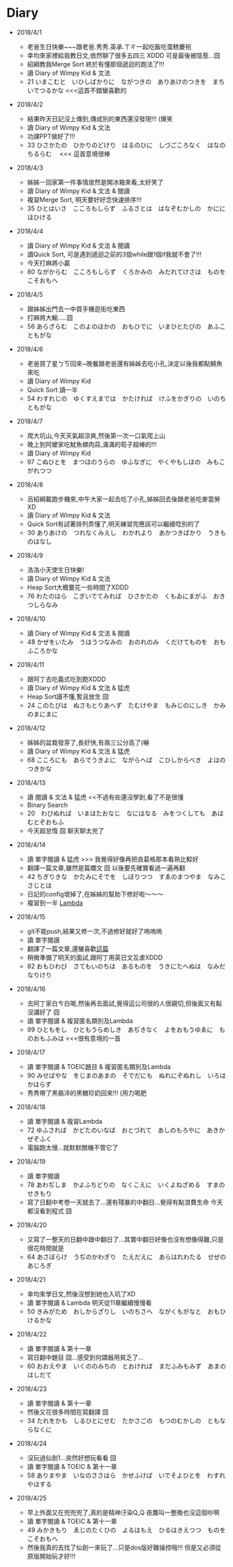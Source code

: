 # Diary

* 2018/4/1
  * 老爸生日快樂~~~跟老爸.秀秀.英承.ㄒㄔ一起吃飯吃蛋糕慶祝
  * 幸均來家裡給我教日文,依然聊了很多五四三 XDDD 可是最後被陰惹...囧
  * 紹綱教我Merge Sort 終於有懂那個遞迴的跑法了!!!
  * 讀 Diary of Wimpy Kid & 文法
  * 21 いまこむと　いひしばかりに　ながつきの　ありあけのつきを　まちいでつるかな   <<<這首不錯蠻喜歡的

* 2018/4/2
  * 結果昨天日記沒上傳到,傳成別的東西還沒發現!!! (爆笑
  * 讀 Diary of Wimpy Kid & 文法
  * 功課PPT做好了!!!
  * 33 ひさかたの　ひかりのどけり　はるのひに　しづごころなく　はなのちるらむ　 <<< 這首意境很棒

* 2018/4/3
  * 姊姊ㄧ回家第一件事情居然是開冰箱來看,太好笑了
  * 讀 Diary of Wimpy Kid & 文法 & 閱讀
  * 複習Merge Sort, 明天要好好念快速排序!!!
  * 35 ひとはいさ　こころもしらず　ふるさとは　はなぞむかしの　かににほひける

* 2018/4/4
  * 讀 Diary of Wimpy Kid & 文法 & 閱讀
  * 讀Quick Sort, 可是遇到遞迴之前的3個while跟1個if我就不會了!!!
  * 今天打麻將小贏
  * 80 ながからむ　こころもしらず　くろかみの　みだれてけさは　ものをこそおもへ

* 2018/4/5
  * 跟姊姊出門去一中買手機逛街吃東西
  * 打麻將大輸.....囧
  * 56 あらざらむ　このよのほかの　おもひでに　いまひとたびの　あふこともがな

* 2018/4/6
  * 老爸買了星ㄅㄎ回來~晚餐跟老爸還有姊姊去吃小孔,決定以後我都點鯖魚來吃
  * 讀 Diary of Wimpy Kid
  * Quick Sort 讀一半
  * 54 わすれじの　ゆくすえまでは　かたければ　けふをかぎりの　いのちともがな

* 2018/4/7
  * 爬大坑山,今天天氣超涼爽,然後第一次一口氣爬上山
  * 晚上到阿嬤家吃魷魚螺肉蒜,滿滿的筍子超棒的!!!
  * 讀 Diary of Wimpy Kid
  * 97 こぬひとを　まつほのうらの　ゆふなぎに　やくやもしほの　みもこがれつつ

* 2018/4/8
  * 呂紹綱載跑步機來,中午大家一起去吃了小孔,姊姊回去後跟老爸吃麥當勞XD
  * 讀 Diary of Wimpy Kid & 文法
  * Quick Sort有試著排列弄懂了,明天練習完應該可以繼續唸別的了
  * 30 ありあけの　つれなくみえし　わかれより　あかつきばかり　うきものはなし

* 2018/4/9
  * 洛洛小天使生日快樂!
  * 讀 Diary of Wimpy Kid & 文法
  * Heap Sort大概要花一些時間了XDDD
  * 76 わたのはら　こぎいでてみれば　ひさかたの　くもゐにまがふ　おきつしらなみ

* 2018/4/10
  * 讀 Diary of Wimpy Kid & 文法 & 閱讀
  * 48 かぜをいたみ　うはうつなみの　おのれのみ　くだけてものを　おもふころかな

* 2018/4/11
  * 跟阿丁去吃義式吃到飽XDDD
  * 讀 Diary of Wimpy Kid & 文法 & 猛虎
  * Heap Sort讀不懂,暫且放生 囧
  * 24 このたびは　ぬさもとりあへず　たむけやま　もみじのにしき　かみのまにまに

* 2018/4/12
  * 姊姊的盆栽發芽了,長好快,有兩三公分高了(嚇
  * 讀 Diary of Wimpy Kid & 文法 & 猛虎
  * 68 こころにも　あらでうきよに　ながらへば　こひしからべき　よはのつきかな

* 2018/4/13
  * 讀 閱讀 & 文法 & 猛虎 <<不過有些還沒學到,看了不是很懂
  * Binary Search
  * 20　わびぬれば　いまはたおなじ　なにはなる　みをつくしても　あはむとぞおもふ
  * 今天超怠惰 囧 聊天聊太兇了

* 2018/4/14
  * 讀 單字閱讀 & 猛虎 >>> 我覺得好像再把良葛格那本看熟比較好
  * 翻譯一篇文章,雖然是篇爛文 囧 以後要先確實看過一遍再翻
  * 42 ちぎりきな　かたみにそでを　しぼりつつ　すゑのまつやま　なみこさじとは
  * 日記的config壞掉了,在姊姊的幫助下修好啦～～～
  * 複習到一半 [Lambda](https://magiclen.org/java-8-lambda/)

* 2018/4/15
  * git不能push,結果又修一次,不過修好就好了嗚嗚嗚
  * 讀 單字閱讀
  * 翻譯了一篇文章,還蠻喜歡[這篇](http://urban-legend.tsuvasa.com/hitukaeki)
  * 稍微準備了明天的面試,跟阿丁用英日文互虐XDDD
  * 82 おもひわび　さてもいのちは　あるものを　うきにたへぬは　なみだなりけり

* 2018/4/16
  * 去阿丁家白ㄘ白喝,然後再去面試,覺得這公司很的人很親切,但後面又有點沒講好了 囧
  * 讀 單字閱讀 & 複習匿名類別及Lambda
  * 99 ひともをし　ひともうらめしき　あぢきなく　よをおもうゆゑに　ものおもふみは  <<<很有意境的一首

* 2018/4/17
  * 讀 單字閱讀 & TOEIC題目 & 複習匿名類別及Lambda
  * 90 みせばやな　をじまのあまの　そでだにも　ぬれにぞぬれし　いろはかはらず
  * 秀秀帶了黑翡淬的黑糖珍奶回來!!! (用力喝肥

* 2018/4/18
  * 讀 單字閱讀 & 複習Lambda
  * 72 ゆふされば　かどたのいなば　おとづれて　あしのもろやに　あきかぜぞふく
  * 電腦跑太慢...就默默關機不管它了

* 2018/4/19
  * 讀 單字閱讀
  * 78 あわぢしま　かよふちどりの　なくこえに　いくよねざめる　すまのせきもり
  * 寫了日翻中考卷一天就去了...還有殘暴的中翻日...覺得有點浪費生命 今天都沒看到程式 囧

* 2018/4/20
  * 又寫了一整天的日翻中跟中翻日了...其實中翻日好像也沒有想像得難,只是很花時間就是
  * 64 あさぼらけ　うぢのかわぎり　たえだえに　あらはれわたる　せぜのあじろぎ

* 2018/4/21
  * 幸均來學日文,然後沒想到她也入坑了XD
  * 讀 單字閱讀 & Lambda  明天從11章繼續慢慢看
  * 50 きみがため　おしからざりし　いのちさへ　ながくもがなと　おもひけるかな

* 2018/4/22
  * 讀 單字閱讀 & 第十一章
  * 寫日翻中題目 囧...感受到何謂器用貧乏了...
  * 60 おおえやま　いくののみちの　とおければ　まだふみもみず　あまのはしだて

* 2018/4/23
  * 讀 單字閱讀 & 第十一章
  * 然後又花很多時間在寫翻譯 囧
  * 34 たれをかも　しるひとにせむ　たかさごの　もつのむかしの　ともならなくに

* 2018/4/24
  * 沒玩過仙劍1...突然好想玩看看 囧
  * 讀 單字閱讀 & TOEIC & 第十一章
  * 58 ありまやま　いなのささはら　かぜふけば　いでそよひとを　わすれやはする

* 2018/4/25
  * 早上外面又在兜兜兜了,真的是精神汙染Q_Q 夜鷹叫一整晚也沒這個吵啊
  * 讀 單字閱讀 & TOEIC & 第十一章
  * 49 みかきもり　ゑじのたくひの　よるはもえ　ひるはきえつつ　ものをこそおもへ
  * 然後我真的去找了仙劍一來玩了...只是dos版好難操控哦!!! 但是又必須從原版開始玩才好!!!